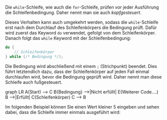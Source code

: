Die `while`-Schleife, wie auch die `for`-Schleife, prüfen *vor* jeder Ausführung die Schleifenbedingung. Daher nennt man sie auch *kopfgesteuert*.

Dieses Verhalten kann auch umgekehrt werden, sodass die `while`-Schleife erst nach dem Durchlauf des Schleifenkörpers die Bedingung prüft. Dafür wird zuerst das Keyword `do` verwendet, gefolgt von dem Schleifenkörper. Danach folgt das `while` Keyword mit der Schleifenbedingung:

```c
do {
    // Schleifenkörper
} while (/* Bedingung */);
```

Die Bedingung wird abschließend mit einem `;` (Strichpunkt) beendet. Dies führt letztendlich dazu, dass der Schleifenkörper auf jeden Fall einmal durchlaufen wird, bevor die Bedingung geprüft wird. Daher nennt man diese Schleife auch fußgesteuert.

<div class="mermaid">
graph LR
    A(Start) --> C
    B{Bedingung} -->|Nicht erfüllt| E(Weiterer Code....)
    B -->|Erfüllt| C(Schleifenkörper)
    C --> B
</div>

Im folgenden Beispiel können Sie einen Wert kleiner 5 eingeben und sehen dabei, dass die Schleife immer einmals ausgeführt wird:

<script height="500px" src="//onlinegdb.com/embed/js/HJzF-ERuL?theme=light"></script>

<script src="https://unpkg.com/mermaid@8.5.0/dist/mermaid.min.js">
</script>